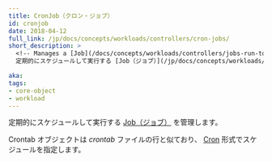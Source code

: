 ```yaml
---
title: CronJob（クロン・ジョブ）
id: cronjob
date: 2018-04-12
full_link: /jp/docs/concepts/workloads/controllers/cron-jobs/
short_description: >
  <!-- Manages a [Job](/docs/concepts/workloads/controllers/jobs-run-to-completion/) that runs on a periodic schedule. -->
  定期的にスケジュールして実行する [Job（ジョブ）](/jp/docs/concepts/workloads/controllers/jobs-run-to-completion/) を管理します。

aka: 
tags:
- core-object
- workload
---
```

 <!--Manages a [Job](/docs/concepts/workloads/controllers/jobs-run-to-completion/) that runs on a periodic schedule.-->
 定期的にスケジュールして実行する [Job（ジョブ）](/jp/docs/concepts/workloads/controllers/jobs-run-to-completion/) を管理します。

<!--more--> 

<!--
Similar to a line in a *crontab* file, a Cronjob object specifies a schedule using the [Cron](https://en.wikipedia.org/wiki/Cron) format.
-->
Crontab オブジェクトは *crontab* ファイルの行と似ており、 [Cron](https://en.wikipedia.org/wiki/Cron) 形式でスケジュールを指定します。
